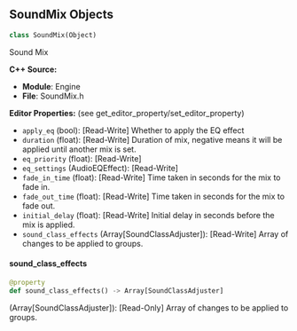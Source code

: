 ## SoundMix Objects

```python
class SoundMix(Object)
```

Sound Mix

**C++ Source:**

- **Module**: Engine
- **File**: SoundMix.h

**Editor Properties:** (see get_editor_property/set_editor_property)

- ``apply_eq`` (bool):  [Read-Write] Whether to apply the EQ effect
- ``duration`` (float):  [Read-Write] Duration of mix, negative means it will be applied until another mix is set.
- ``eq_priority`` (float):  [Read-Write]
- ``eq_settings`` (AudioEQEffect):  [Read-Write]
- ``fade_in_time`` (float):  [Read-Write] Time taken in seconds for the mix to fade in.
- ``fade_out_time`` (float):  [Read-Write] Time taken in seconds for the mix to fade out.
- ``initial_delay`` (float):  [Read-Write] Initial delay in seconds before the mix is applied.
- ``sound_class_effects`` (Array[SoundClassAdjuster]):  [Read-Write] Array of changes to be applied to groups.

<a id="unreal.SoundMix.sound_class_effects"></a>

#### sound_class_effects

```python
@property
def sound_class_effects() -> Array[SoundClassAdjuster]
```

(Array[SoundClassAdjuster]):  [Read-Only] Array of changes to be applied to groups.

<a id="unreal.SoundMode"></a>